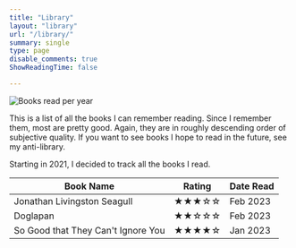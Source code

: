 ```yaml
---
title: "Library"
layout: "library"
url: "/library/"
summary: single
type: page
disable_comments: true
ShowReadingTime: false

---
```


![Books read per year](/images/books_read_per_year.svg)







This is a list of all the books I can remember reading. Since I remember them, most are pretty good. Again, they are in roughly descending order of subjective quality. If you want to see books I hope to read in the future, see my anti-library.

Starting in 2021, I decided to track all the books I read. 






| Book Name |  Rating | Date Read |
| ---------|-------|-----------|
| Jonathan Livingston Seagull     |  ★★★☆☆ | Feb 2023  |
| Doglapan    | ★★☆☆☆ | Feb 2023  |
| So Good that They Can't Ignore You     | ★★★★☆ | Jan 2023  |



